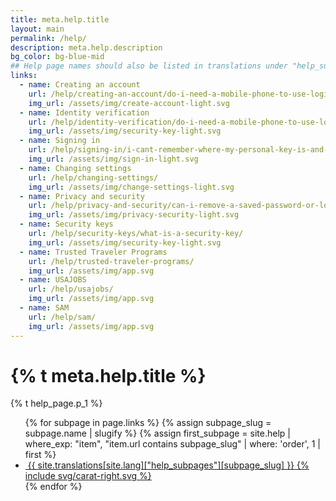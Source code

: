 ```yaml
---
title: meta.help.title
layout: main
permalink: /help/
description: meta.help.description
bg_color: bg-blue-mid
## Help page names should also be listed in translations under "help_subpages"
links:
  - name: Creating an account
    url: /help/creating-an-account/do-i-need-a-mobile-phone-to-use-logingov/
    img_url: /assets/img/create-account-light.svg
  - name: Identity verification
    url: /help/identity-verification/do-i-need-a-mobile-phone-to-use-logingov/
    img_url: /assets/img/security-key-light.svg
  - name: Signing in
    url: /help/signing-in/i-cant-remember-where-my-personal-key-is-and-i-dont-have-my-phone-with-me/
    img_url: /assets/img/sign-in-light.svg
  - name: Changing settings
    url: /help/changing-settings/
    img_url: /assets/img/change-settings-light.svg
  - name: Privacy and security
    url: /help/privacy-and-security/can-i-remove-a-saved-password-or-login-information-from-my-browser/
    img_url: /assets/img/privacy-security-light.svg
  - name: Security keys
    url: /help/security-keys/what-is-a-security-key/
    img_url: /assets/img/security-key-light.svg
  - name: Trusted Traveler Programs
    url: /help/trusted-traveler-programs/
    img_url: /assets/img/app.svg
  - name: USAJOBS
    url: /help/usajobs/
    img_url: /assets/img/app.svg
  - name: SAM
    url: /help/sam/
    img_url: /assets/img/app.svg
---
```



<div class="bg-navy">
  <div class="container cntnr-xxskinny pl2 sm-pl0 py3 sm-py4">
    <h1 class="mt0 mb1 white">{% t meta.help.title %}</h1>
    <p class="mb0 white fs-20p">
      {% t help_page.p_1 %}
    </p>
  </div>
</div>
<div class="bg-blue-mid flex">
  <div class="container cntnr-xxskinny px2 pt2 sm-pt3 col-12">
    <div class="clearfix">
      <ul class="pl0">
      {% for subpage in page.links %}
        {% assign subpage_slug = subpage.name | slugify %}
        {% assign first_subpage = site.help | where_exp: "item", "item.url contains subpage_slug" | where: 'order', 1 | first %}
        <li class="list-style-none mb2">
          <a class="btn btn-inverse btn-primary btn-big btn-outline flex flex-center no-hover-decoration" href="{{ first_subpage.url | prepend: site.baseurl }}">
            <img src="{{ subpage.img_url | prepend: site.baseurl }}" alt="" class="help-ico mr2" />
            <span class="flex-auto serif left-align">{{ site.translations[site.lang]["help_subpages"][subpage_slug] }}</span>
            <span class="svg-wrapper blue">{% include svg/carat-right.svg %}</span>
          </a>
        </li>
        {% endfor %}
      </ul>
    </div>
  </div>
</div>
